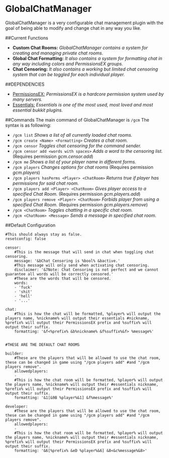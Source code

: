 # GlobalChatManager
GlobalChatManager is a very configurable chat management plugin with the goal of being able to modify and change chat in any way you like.

##Current Functions
- **Custom Chat Rooms:** *GlobalChatManager contains a system for creating and managing private chat rooms.*
- **Global Chat Formatting:** *It also contains a system for formatting chat in any way including colors and PermissionsEX groups.*
- **Chat Censoring:** *It also contains a working but limited chat censoring system that can be toggled for each individual player.*

##DEPENDENCIES
- [PermissionsEX:](https://dev.bukkit.org/bukkit-plugins/permissionsex/) *PermissionsEX is a hardcore permission system used by many servers.*
- [Essentials:](https://hub.spigotmc.org/jenkins/job/Spigot-Essentials/) *Essentials is one of the most used, most loved and most essential bukkit plugins.*

##Commands
The main command of GlobalChatManager is `/gcm`
The syntax is as following:

- `/gcm list` *Shows a list of all currently loaded chat rooms.*
- `/gcm create <Name> <Formatting>` *Creates a chat room.*
- `/gcm censor` *Toggles chat censoring for the command sender.*
- `/gcm censor add <words with spaces>` *Adds a word to the censoring list.* (Requires permission *gcm.censor.add*)
- `/gcm me` *Shows a list of your player name in different forms.*
- `/gcm players` *Changes options for chat rooms* (Requires permission *gcm.players*)
- `/gcm players hasPerms <Player> <ChatRoom>` *Returns true if player has permissions for said chat room.*
- `/gcm players add <Player> <ChatRoom>` *Gives player access to a specified Chat Room.* (Requires permission *gcm.players.add*)
- `/gcm players remove <Player> <ChatRoom>` *Forbids player from using a specified Chat Room.* (Requires permission *gcm.players.remove*)
- `/gcm <ChatRoom>` *Toggles chatting in a specific chat room.*
- `/gcm <ChatRoom> <Message>` *Sends a message in specified chat room.*


##Default Configuration
```
#This should always stay as false.
resetconfig: false

censor:
    #This is the message that will send in chat when toggling chat censoring.
    message: '&bChat Censoring is %bool% &bactive.'
    #This message will only send when activating chat censoring.
    disclaimer: '&7Note: Chat Censoring is not perfect and we cannot guarantee all words will be correctly censored.'
    #These are the words that will be censored.
    words:
    - 'fuck'
    - 'shit'
    - 'hell'
    - '...'

chat:
    #This is how the chat will be formatted, %player% will output the players name, %nickname% will output their essentials #nickname, %prefix% will output their PermissionsEX prefix and %suffix% will output their suffix.
    formatting: '&f<%prefix% &b%nickname% &f%suffix%&f> %message%'


#THESE ARE THE DEFAULT CHAT ROOMS

builder:
    #These are the players that will be allowed to use the chat room, these can be changed in game using "/gcm players add" #and "/gcm players remove". 
    allowedplayers:
    -
    #This is how the chat room will be formatted, %player% will output the players name, %nickname% will output their #essentials nickname, %prefix% will output their PermissionsEX prefix and %suffix% will output their suffix.
    formatting: '&1[&9B %player%&1] &f%message%'
    
developer:
    #These are the players that will be allowed to use the chat room, these can be changed in game using "/gcm players add" #and "/gcm players remove". 
    allowedplayers:
    -
    #This is how the chat room will be formatted, %player% will output the players name, %nickname% will output their #essentials nickname, %prefix% will output their PermissionsEX prefix and %suffix% will output their suffix.
    formatting: '&6[%prefix% &eD %player%&6] &8<&c%message%&8>'
```
